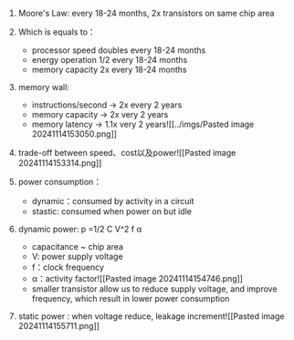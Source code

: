 

1. Moore's Law: every 18-24 months, 2x transistors on same chip area
2. Which is equals to：
	- processor speed doubles every 18-24 months
	- energy operation 1/2 every 18-24 months
	- memory capacity 2x  every 18-24 months
	
3. memory wall:
	- instructions/second -> 2x every 2 years
	- memory capacity -> 2x very 2 years
	- memory latency -> 1.1x very 2 years![[../imgs/Pasted image 20241114153050.png]]

4. trade-off between speed、cost以及power![[Pasted image 20241114153314.png]]
 5. power consumption：
	 - dynamic：consumed by activity in a circuit
	 - stastic: consumed when power on but idle
6. dynamic power: p =1/2 C V^2  f α
	- capacitance ~ chip area
	- V: power supply voltage
	- f：clock frequency
	- α：activity factor![[Pasted image 20241114154746.png]]
	- smaller transistor allow us  to reduce supply voltage, and improve frequency, which result in lower power consumption
7. static power : when voltage reduce, leakage increment![[Pasted image 20241114155711.png]] 
 


